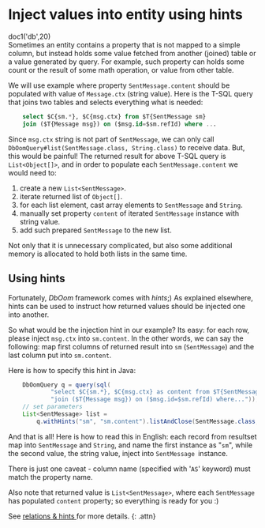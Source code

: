 # Inject values into entity using hints

<div class="doc1"><js>doc1('db',20)</js></div>
Sometimes an entity contains a property that is not mapped to a simple
column, but instead holds some value fetched from another (joined) table
or a value generated by query. For example, such property can holds some
count or the result of some math operation, or value from other table.

We will use example where property `SentMessage.content` should be
populated with value of `Message.ctx` (string value). Here is the T-SQL
query that joins two tables and selects everything what is needed:

~~~~~ sql
    select $C{sm.*}, $C{msg.ctx} from $T{SentMessage sm}
    join ($T{Message msg}) on ($msg.id=$sm.refId) where ...
~~~~~

Since `msg.ctx` string is not part of `SentMessage`, we can only call
`DbOomQuery#list(SentMessage.class, String.class)` to receive data. But,
this would be painful! The returned result for above T-SQL query is
`List<Object[]>`, and in order to populate each `SentMessage.content` we
would need to:

1.  create a new `List<SentMessage>`.
2.  iterate returned list of `Object[]`.
3.  for each list element, cast array elements to `SentMessage` and
    `String`.
4.  manually set property `content` of iterated `SentMessage` instance
    with string value.
5.  add such prepared `SentMessage` to the new list.

Not only that it is unnecessary complicated, but also some additional
memory is allocated to hold both lists in the same time.

## Using hints

Fortunately, *DbOom* framework comes with *hints*;) As explained
elsewhere, hints can be used to instruct how returned values should be
injected one into another.

So what would be the injection hint in our example? Its easy: for each
row, please inject `msg.ctx` into `sm.content`. In the other words, we
can say the following: map first columns of returned result into `sm`
(`SentMessage`) and the last column put into `sm.content`.

Here is how to specify this hint in Java:

~~~~~ java
    DbOomQuery q = query(sql(
    		"select $C{sm.*}, $C{msg.ctx} as content from $T{SentMessage sm} " +
    		"join ($T{Message msg}) on ($msg.id=$sm.refId) where..."));
    // set parameters
    List<SentMessage> list =
    	q.withHints("sm", "sm.content").listAndClose(SentMessage.class, String.class);
~~~~~

And that is all! Here is how to read this in English: each record from
resultset map into `SentMessage` and `String`, and name the first
instance as "`sm`", while the second value, the string value,
inject into `SentMessage `instance.

There is just one caveat - column name (specified with \'`AS`\' keyword)
must match the property name.

Also note that returned value is `List<SentMessage>`, where each
`SentMessage` has populated `content` property; so everything is ready
for you :)

See [relations &amp; hints ](relations-and-hints.html) for more details.
{: .attn}
